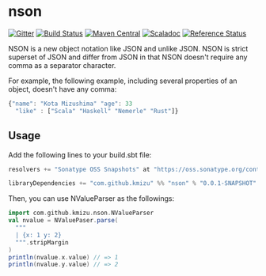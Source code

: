 # nson

[![Gitter](https://badges.gitter.im/kmizu/nson.svg)](https://gitter.im/kmizu/nson?utm_source=badge&utm_medium=badge&utm_campaign=pr-badge)
[![Build Status](https://travis-ci.org/kmizu/nson.png?branch=master)](https://travis-ci.org/kmizu/nson)
[![Maven Central](https://maven-badges.herokuapp.com/maven-central/com.github.kmizu/nson_2.11/badge.svg)](https://maven-badges.herokuapp.com/maven-central/com.github.kmizu/nson_2.11)
[![Scaladoc](http://javadoc-badge.appspot.com/com.github.kmizu/nson_2.11.svg?label=scaladoc)](http://javadoc-badge.appspot.com/com.github.kmizu/nson_2.11/index.html#com.github.kmizu.nson.package)
[![Reference Status](https://www.versioneye.com/java/com.github.kmizu:nson_2.11/reference_badge.svg?style=flat)](https://www.versioneye.com/java/com.github.kmizu:nson_2.11/references)


NSON is a new object notation like JSON and unlike JSON. NSON is strict superset of JSON and differ from JSON in that NSON doesn't 
require any comma as a separator character.

For example, the following example, including several properties of an object, doesn't have any comma:

```js
{"name": "Kota Mizushima" "age": 33
  "like" : ["Scala" "Haskell" "Nemerle" "Rust"]}
```

## Usage

Add the following lines to your build.sbt file:

```scala
resolvers += "Sonatype OSS Snapshots" at "https://oss.sonatype.org/content/repositories/snapshots"

libraryDependencies += "com.github.kmizu" %% "nson" % "0.0.1-SNAPSHOT"
```

Then, you can use NValueParser as the followings:

```scala
import com.github.kmizu.nson.NValueParser
val nvalue = NValuePaser.parse(
  """
  | {x: 1 y: 2}
  """.stripMargin
)
println(nvalue.x.value) // => 1
println(nvalue.y.value) // => 2
```
